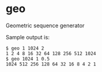 # geo
Geometric sequence generator

Sample output is:


    $ geo 1 1024 2
    1 2 4 8 16 32 64 128 256 512 1024
    $ geo 1024 1 0.5
    1024 512 256 128 64 32 16 8 4 2 1
